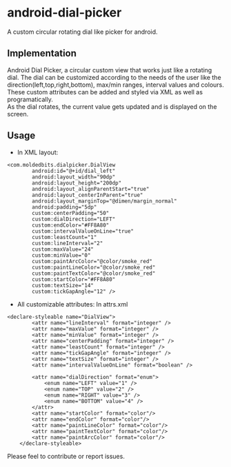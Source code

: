 # android-dial-picker
A custom circular rotating dial like picker for android.  

## Implementation

Android Dial Picker, a circular custom view that works just like a rotating dial. The dial can be customized according to the needs of the 
user like the direction(left,top,right,bottom), max/min ranges, interval values and colours. These custom attributes can be added and styled via XML as well as programatically.  
As the dial rotates, the current value gets updated and is displayed on the screen.  

## Usage
* In XML layout:
```
<com.moldedbits.dialpicker.DialView
        android:id="@+id/dial_left"
        android:layout_width="90dp"
        android:layout_height="200dp"
        android:layout_alignParentStart="true"
        android:layout_centerInParent="true"
        android:layout_marginTop="@dimen/margin_normal"
        android:padding="5dp"
        custom:centerPadding="50"
        custom:dialDirection="LEFT"
        custom:endColor="#FF8A80"
        custom:intervalValueOnLine="true"
        custom:leastCount="1"
        custom:lineInterval="2"
        custom:maxValue="24"
        custom:minValue="0"
        custom:paintArcColor="@color/smoke_red"
        custom:paintLineColor="@color/smoke_red"
        custom:paintTextColor="@color/smoke_red"
        custom:startColor="#FF8A80"
        custom:textSize="14"
        custom:tickGapAngle="12" />
```
* All customizable attributes: In attrs.xml 
```
<declare-styleable name="DialView">
        <attr name="lineInterval" format="integer" />
        <attr name="maxValue" format="integer" />
        <attr name="minValue" format="integer" />
        <attr name="centerPadding" format="integer" />
        <attr name="leastCount" format="integer" />
        <attr name="tickGapAngle" format="integer" />
        <attr name="textSize" format="integer" />
        <attr name="intervalValueOnLine" format="boolean" />

        <attr name="dialDirection" format="enum">
            <enum name="LEFT" value="1" />
            <enum name="TOP" value="2" />
            <enum name="RIGHT" value="3" />
            <enum name="BOTTOM" value="4" />
        </attr>
        <attr name="startColor" format="color"/>
        <attr name="endColor" format="color"/>
        <attr name="paintLineColor" format="color"/>
        <attr name="paintTextColor" format="color"/>
        <attr name="paintArcColor" format="color"/>
    </declare-styleable>
```
Please feel to contribute or report issues.

